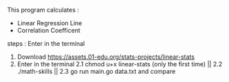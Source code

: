 This program calculates : 
  - Linear Regression Line
  - Correlation Coefficent

steps : Enter in the terminal
1. Download https://assets.01-edu.org/stats-projects/linear-stats
2. Enter in the terminal 2.1 chmod u+x linear-stats (only the first time) || 2.2 ./math-skills || 2.3 go run main.go data.txt and compare 